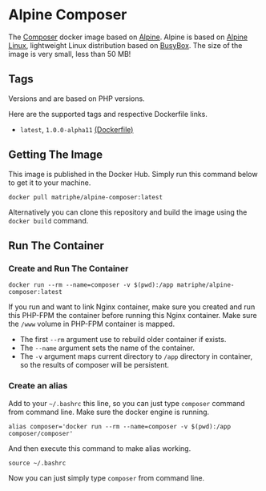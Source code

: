 # Alpine Composer

The [Composer](https://getcomposer.org) docker image based on [Alpine](https://hub.docker.com/_/alpine/). Alpine is based on [Alpine Linux](http://www.alpinelinux.org), lightweight Linux distribution based on [BusyBox](https://hub.docker.com/_/busybox/). The size of the image is very small, less than 50 MB!

## Tags

Versions and are based on PHP versions.

Here are the supported tags and respective Dockerfile links.

 * `latest`, `1.0.0-alpha11` [(Dockerfile)](https://github.com/matriphe/docker-alpine-composer/blob/master/Dockerfile)
 
## Getting The Image

This image is published in the Docker Hub. Simply run this command below to get it to your machine.

```Shell
docker pull matriphe/alpine-composer:latest
```

Alternatively you can clone this repository and build the image using the `docker build` command.

## Run The Container

### Create and Run The Container

```Shell
docker run --rm --name=composer -v $(pwd):/app matriphe/alpine-composer:latest
```

If you run and want to link Nginx container, make sure you created and run this PHP-FPM the container before running this Nginx container. Make sure the `/www` volume in PHP-FPM container is mapped.

 * The first `--rm` argument use to rebuild older container if exists.
 * The `--name` argument sets the name of the container.
 * The `-v` argument maps current directory to `/app` directory in container, so the results of composer will be persistent.
  
### Create an alias

Add to your `~/.bashrc` this line, so you can just type `composer` command from command line. Make sure the docker engine is running.

```Shell
alias composer='docker run --rm --name=composer -v $(pwd):/app composer/composer'
```

And then execute this command to make alias working.

```Shell
source ~/.bashrc
```

Now you can just simply type `composer` from command line.